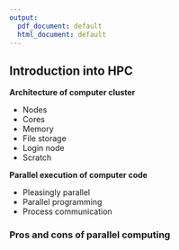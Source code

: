 ```yaml
---
output:
  pdf_document: default
  html_document: default
---
```

## Introduction into HPC

__Architecture of computer cluster__

* Nodes
* Cores
* Memory
* File storage
* Login node
* Scratch

__Parallel execution of computer code__


* Pleasingly parallel
* Parallel programming
* Process communication

### Pros and cons of parallel computing





